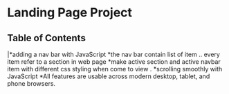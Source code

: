 # Landing Page Project

## Table of Contents
|*adding a nav bar with JavaScript
*the nav bar contain list of item .. every item refer to a section in web page
*make active section and active navbar item with different css styling when come to view .
*scrolling smoothly with JavaScript
*All features are usable across modern desktop, tablet, and phone browsers.
